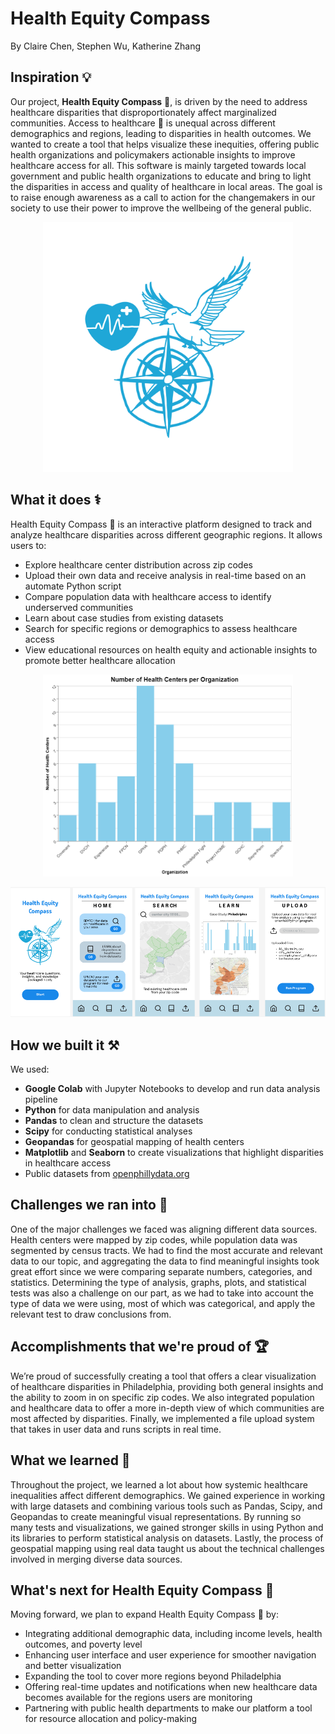 # Health Equity Compass
By Claire Chen, Stephen Wu, Katherine Zhang

## Inspiration 💡
Our project, **Health Equity Compass** 🧭, is driven by the need to address healthcare disparities that disproportionately affect marginalized communities. Access to healthcare 🏥 is unequal across different demographics and regions, leading to disparities in health outcomes. We wanted to create a tool that helps visualize these inequities, offering public health organizations and policymakers actionable insights to improve healthcare access for all. This software is mainly targeted towards local government and public health organizations to educate and bring to light the disparities in access and quality of healthcare in local areas. The goal is to raise enough awareness as a call to action for the changemakers in our society to use their power to improve the wellbeing of the general public.

<div align="center">
  <img src="/img/Dove.png" alt="dove" style="width: 400px;">
</div>

## What it does ⚕️
Health Equity Compass 🧭 is an interactive platform designed to track and analyze healthcare disparities across different geographic regions. It allows users to:
- Explore healthcare center distribution across zip codes
- Upload their own data and receive analysis in real-time based on an automate Python script
- Compare population data with healthcare access to identify underserved communities
- Learn about case studies from existing datasets
- Search for specific regions or demographics to assess healthcare access
- View educational resources on health equity and actionable insights to promote better healthcare allocation

<div align="center">
  <img src="/img/hec1.png" alt="graph" style="width: 400px;">
</div>

![app](/img/ss)

## How we built it ⚒️
We used:
- **Google Colab** with Jupyter Notebooks to develop and run data analysis pipeline
- **Python** for data manipulation and analysis
- **Pandas** to clean and structure the datasets
- **Scipy** for conducting statistical analyses
- **Geopandas** for geospatial mapping of health centers
- **Matplotlib** and **Seaborn** to create visualizations that highlight disparities in healthcare access
- Public datasets from [openphillydata.org](https://opendataphilly.org/datasets/health-centers/)

## Challenges we ran into 🚧
One of the major challenges we faced was aligning different data sources. Health centers were mapped by zip codes, while population data was segmented by census tracts. We had to find the most accurate and relevant data to our topic, and aggregating the data to find meaningful insights took great effort since we were comparing separate numbers, categories, and statistics. Determining the type of analysis, graphs, plots, and statistical tests was also a challenge on our part, as we had to take into account the type of data we were using, most of which was categorical, and apply the relevant test to draw conclusions from. 

## Accomplishments that we're proud of 🏆
We’re proud of successfully creating a tool that offers a clear visualization of healthcare disparities in Philadelphia, providing both general insights and the ability to zoom in on specific zip codes. We also integrated population and healthcare data to offer a more in-depth view of which communities are most affected by disparities. Finally, we implemented a file upload system that takes in user data and runs scripts in real time. 

## What we learned 💪
Throughout the project, we learned a lot about how systemic healthcare inequalities affect different demographics. We gained experience in working with large datasets and combining various tools such as Pandas, Scipy, and Geopandas to create meaningful visual representations. By running so many tests and visualizations, we gained stronger skills in using Python and its libraries to perform statistical analysis on datasets. Lastly, the process of geospatial mapping using real data taught us about the technical challenges involved in merging diverse data sources.

## What's next for Health Equity Compass 🔮
Moving forward, we plan to expand Health Equity Compass 🧭 by:
- Integrating additional demographic data, including income levels, health outcomes, and poverty level
- Enhancing user interface and user experience for smoother navigation and better visualization
- Expanding the tool to cover more regions beyond Philadelphia
- Offering real-time updates and notifications when new healthcare data becomes available for the regions users are monitoring
- Partnering with public health departments to make our platform a tool for resource allocation and policy-making
